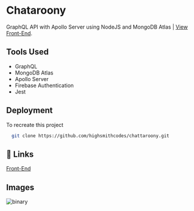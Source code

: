 # Chataroony
GraphQL API with Apollo Server using NodeJS and MongoDB Atlas
 | [View Front-End](https://exquisite-marshmallow-504670.netlify.app/).

## Tools Used

- GraphQL
- MongoDB Atlas
- Apollo Server
- Firebase Authentication
- Jest

## Deployment

To recreate this project

```bash
  git clone https://github.com/highsmithcodes/chattaroony.git
```


## 🔗 Links
[Front-End](https://exquisite-marshmallow-504670.netlify.app/)

































## Images
![binary](https://github.com/highsmithcodes/chattaroony/assets/17016293/9689a040-c085-41ba-be00-a8b516a62c80)
